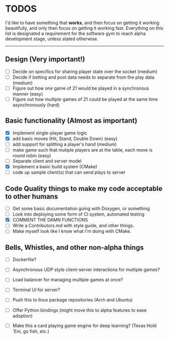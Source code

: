 # TODOS

I'd like to have something that **works**, and then focus on getting it working beautifully,
and only then focus on getting it working fast. Everything on this list is designated
a requirement for the software gym to reach alpha development stage, unless stated otherwise.

---


## Design (Very important!)
- [ ] Decide on specifics for sharing player state over the socket (medium)
- [ ] Decide if betting and pool data needs to separate from the play data (medium) 
- [ ] Figure out how _one_ game of 21 would be played in a synchronous manner (easy)
- [ ] Figure out how _multiple_ games of 21 could be played at the same time asynchronously (hard)

## Basic functionality (Almost as important)
- [x] Implement single-player game logic
- [x] add basic moves (Hit, Stand, Double Down) (easy)
- [ ] add support for splitting a player's hand (medium)
- [ ] make game such that mutiple players are at the table, each move is round robin (easy)
- [ ] Separate client and server model
- [x] Implement a basic build system (CMake)
- [ ] code up sample client(s) that can send plays to server 

## Code Quality things to make my code acceptable to other humans
- [ ] Get some basic documentation going with Doxygen, or something
- [ ] Look into deploying some form of CI system, automated testing
- [x] COMMENT THE DAMN FUNCTIONS 
- [ ] Write a Contributors.md with style guide, and other things.
- [ ] Make myself look like I know what I'm doing with CMake. 

## Bells, Whistles, and other non-alpha things
- [ ] Dockerfile?
- [ ] Asynchronous UDP style client-server interactions for multiple games?
- [ ] Load balancer for managing multiple games at once?
- [ ] Terminal UI for server?
- [ ] Push this to linux package repositories (Arch and Ubuntu)
- [ ] Offer Python bindings (might move this to alpha features to ease adoption)
- [ ] Make this a card playing game engine for deep learning? (Texas Hold 'Em, go fish, etc.)

